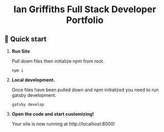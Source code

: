 <h1 align="center">
  Ian Griffiths Full Stack Developer Portfolio
</h1>

## 🚀 Quick start

1.  **Run Site**

    Pull down files then initialize npm from root.

    ```shell
    npm i
    ```

2.  **Local development.**

    Once files have been pulled down and npm initialized you need to run gatsby development.

    ```shell
    gatsby develop
    ```

3.  **Open the code and start customizing!**

    Your site is now running at http://localhost:8000!
